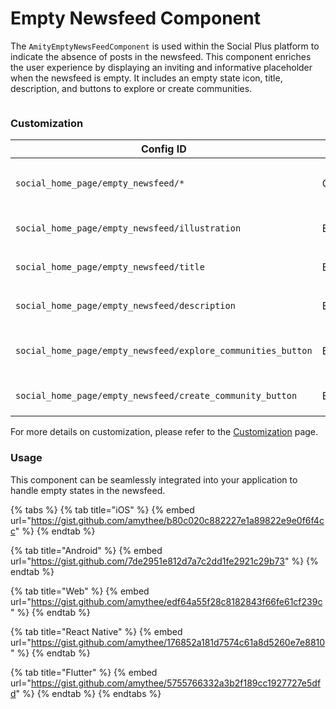 # Empty Newsfeed Component

The `AmityEmptyNewsFeedComponent` is used within the Social Plus platform to indicate the absence of posts in the newsfeed. This component enriches the user experience by displaying an inviting and informative placeholder when the newsfeed is empty. It includes an empty state icon, title, description, and buttons to explore or create communities.

<figure><img src="../../../../../.gitbook/assets/Screenshot 2567-07-14 at 20.19.18.png" alt=""><figcaption></figcaption></figure>

### Customization

<table><thead><tr><th width="335">Config ID</th><th width="122">Type</th><th>Description</th></tr></thead><tbody><tr><td><code>social_home_page/empty_newsfeed/*</code></td><td>Component</td><td>You can customize component <code>theme</code></td></tr><tr><td><code>social_home_page/empty_newsfeed/illustration</code></td><td>Element</td><td>You can customize <code>icon</code></td></tr><tr><td><code>social_home_page/empty_newsfeed/title</code></td><td>Element</td><td>You can customize <code>text</code></td></tr><tr><td><code>social_home_page/empty_newsfeed/description</code></td><td>Element</td><td>You can customize <code>text</code></td></tr><tr><td><code>social_home_page/empty_newsfeed/explore_communities_button</code></td><td>Element</td><td>You can customize <code>text</code> and <code>icon</code></td></tr><tr><td><code>social_home_page/empty_newsfeed/create_community_button</code></td><td>Element</td><td>You can customize <code>icon</code></td></tr></tbody></table>

For more details on customization, please refer to the [Customization](../../../customization/) page.

### Usage

This component can be seamlessly integrated into your application to handle empty states in the newsfeed.

{% tabs %}
{% tab title="iOS" %}
{% embed url="https://gist.github.com/amythee/b80c020c882227e1a89822e9e0f6f4cc" %}
{% endtab %}

{% tab title="Android" %}
{% embed url="https://gist.github.com/7de2951e812d7a7c2dd1fe2921c29b73" %}
{% endtab %}

{% tab title="Web" %}
{% embed url="https://gist.github.com/amythee/edf64a55f28c8182843f66fe61cf239c" %}
{% endtab %}

{% tab title="React Native" %}
{% embed url="https://gist.github.com/amythee/176852a181d7574c61a8d5260e7e8810" %}
{% endtab %}

{% tab title="Flutter" %}
{% embed url="https://gist.github.com/amythee/5755766332a3b2f189cc1927727e5dfd" %}
{% endtab %}
{% endtabs %}

